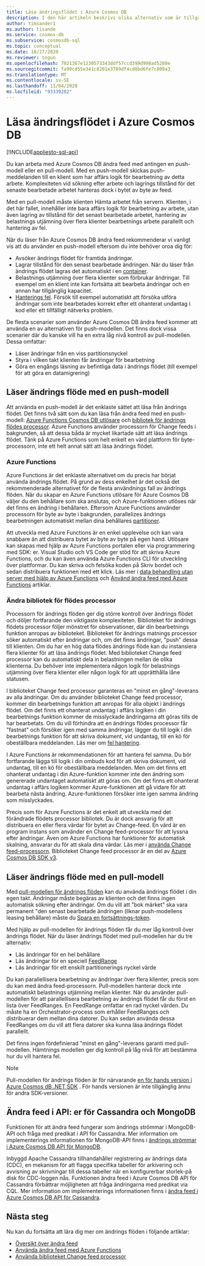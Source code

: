 ```yaml
---
title: Läsa ändringsflödet i Azure Cosmos DB
description: I den här artikeln beskrivs olika alternativ som är tillgängliga för läsning och åtkomst av ändrings flöden i Azure Cosmos DB.
author: timsander1
ms.author: tisande
ms.service: cosmos-db
ms.subservice: cosmosdb-sql
ms.topic: conceptual
ms.date: 10/27/2020
ms.reviewer: sngun
ms.openlocfilehash: 7021367e1230573343ddf57ccd399d998ad5280e
ms.sourcegitcommit: fa90cd55e341c8201e3789df4cd8bd6fe7c809a3
ms.translationtype: MT
ms.contentlocale: sv-SE
ms.lasthandoff: 11/04/2020
ms.locfileid: "93339282"
---
```

# <a name="reading-azure-cosmos-db-change-feed"></a>Läsa ändringsflödet i Azure Cosmos DB
[!INCLUDE[appliesto-sql-api](includes/appliesto-sql-api.md)]

Du kan arbeta med Azure Cosmos DB ändra feed med antingen en push-modell eller en pull-modell. Med en push-modell skickas push-meddelanden till en klient som har affärs logik för bearbetning av detta arbete. Komplexiteten vid sökning efter arbete och lagrings tillstånd för det senaste bearbetade arbetet hanteras dock i bytet av byte av feed.

Med en pull-modell måste klienten Hämta arbetet från servern. Klienten, i det här fallet, innehåller inte bara affärs logik för bearbetning av arbete, utan även lagring av tillstånd för det senast bearbetade arbetet, hantering av belastnings utjämning över flera klienter bearbetnings arbete parallellt och hantering av fel.

När du läser från Azure Cosmos DB ändra feed rekommenderar vi vanligt vis att du använder en push-modell eftersom du inte behöver oroa dig för:

- Avsöker ändrings flödet för framtida ändringar.
- Lagrar tillstånd för den senast bearbetade ändringen. När du läser från ändrings flödet lagras det automatiskt i en [container](change-feed-processor.md#components-of-the-change-feed-processor).
- Belastnings utjämning över flera klienter som förbrukar ändringar. Till exempel om en klient inte kan fortsätta att bearbeta ändringar och en annan har tillgänglig kapacitet.
- [Hanterings fel](change-feed-processor.md#error-handling). Försök till exempel automatiskt att försöka utföra ändringar som inte bearbetades korrekt efter ett ohanterat undantag i kod eller ett tillfälligt nätverks problem.

De flesta scenarier som använder Azure Cosmos DB ändra feed kommer att använda en av alternativen för push-modellen. Det finns dock vissa scenarier där du kanske vill ha en extra låg nivå kontroll av pull-modellen. Dessa omfattar:

- Läser ändringar från en viss partitionsnyckel
- Styra i vilken takt klienten får ändringar för bearbetning
- Göra en engångs läsning av befintliga data i ändrings flödet (till exempel för att göra en datamigrering)

## <a name="reading-change-feed-with-a-push-model"></a>Läser ändrings flöde med en push-modell

Att använda en push-modell är det enklaste sättet att läsa från ändrings flödet. Det finns två sätt som du kan läsa från ändra feed med en push-modell: [Azure Functions Cosmos DB utlösare](change-feed-functions.md) och [bibliotek för ändrings flödes processor](change-feed-processor.md). Azure Functions använder processorn för Change feeds i bakgrunden, så att dessa båda är mycket likartade sätt att läsa ändrings flödet. Tänk på Azure Functions som helt enkelt en värd plattform för byte-processorn, inte ett helt annat sätt att läsa ändrings flödet.

### <a name="azure-functions"></a>Azure Functions

Azure Functions är det enklaste alternativet om du precis har börjat använda ändrings flödet. På grund av dess enkelhet är det också det rekommenderade alternativet för de flesta användnings fall av ändrings flöden. När du skapar en Azure Functions utlösare för Azure Cosmos DB väljer du den behållare som ska anslutas, och Azure-funktionen utlöses när det finns en ändring i behållaren. Eftersom Azure Functions använder processorn för byte av byte i bakgrunden, parallelizes ändrings bearbetningen automatiskt mellan dina behållares [partitioner](partitioning-overview.md).

Att utveckla med Azure Functions är en enkel upplevelse och kan vara snabbare än att distribuera bytet av byte av byte på egen hand. Utlösare kan skapas med hjälp av Azure Functions portalen eller via programmering med SDK: er. Visual Studio och VS Code ger stöd för att skriva Azure Functions, och du kan även använda Azure Functions CLI för utveckling över plattformar. Du kan skriva och felsöka koden på Skriv bordet och sedan distribuera funktionen med ett klick. Läs mer i [data behandling utan server med hjälp av Azure Functions](serverless-computing-database.md) och [Använd ändra feed med Azure Functions](change-feed-functions.md) artiklar.

### <a name="change-feed-processor-library"></a>Ändra bibliotek för flödes processor

Processorn för ändrings flöden ger dig större kontroll över ändrings flödet och döljer fortfarande den viktigaste komplexiteten. Biblioteket för ändrings flödets processor följer mönstret för observationer, där din bearbetnings funktion anropas av biblioteket. Biblioteket för ändrings matnings processor söker automatiskt efter ändringar och, om det finns ändringar, "push" dessa till klienten. Om du har en hög data flödes ändrings flöde kan du instansiera flera klienter för att läsa ändrings flödet. Med biblioteket Change feed processor kan du automatiskt dela in belastningen mellan de olika klienterna. Du behöver inte implementera någon logik för belastnings utjämning över flera klienter eller någon logik för att upprätthålla låne statusen.

I biblioteket Change feed processor garanteras en "minst en gång"-leverans av alla ändringar. Om du använder biblioteket Change feed processor, kommer din bearbetnings funktion att anropas för alla objekt i ändrings flödet. Om det finns ett ohanterat undantag i affärs logiken i din bearbetnings funktion kommer de misslyckade ändringarna att göras tills de har bearbetats. Om du vill förhindra att en ändrings flödes processor får "fastnat" och försöker igen med samma ändringar, lägger du till logik i din bearbetnings funktion för att skriva dokument, vid undantag, till en kö för obeställbara meddelanden. Läs mer om [fel hantering](change-feed-processor.md#error-handling).

I Azure Functions är rekommendationen för att hantera fel samma. Du bör fortfarande lägga till logik i din ombuds kod för att skriva dokument, vid undantag, till en kö för obeställbara meddelanden. Men om det finns ett ohanterat undantag i din Azure-funktion kommer inte den ändring som genererade undantaget automatiskt att göras om. Om det finns ett ohanterat undantag i affärs logiken kommer Azure-funktionen att gå vidare för att bearbeta nästa ändring. Azure-funktionen försöker inte igen samma ändring som misslyckades.

Precis som för Azure Functions är det enkelt att utveckla med det förändrade flödets processor bibliotek. Du är dock ansvarig för att distribuera en eller flera värdar för bytet av Change-feed. En värd är en program instans som använder en Change feed-processor för att lyssna efter ändringar. Även om Azure Functions har funktioner för automatisk skalning, ansvarar du för att skala dina värdar. Läs mer i [använda Change feed-processorn](change-feed-processor.md#dynamic-scaling). Biblioteket Change feed processor är en del av [Azure Cosmos DB SDK v3](https://github.com/Azure/azure-cosmos-dotnet-v3).

## <a name="reading-change-feed-with-a-pull-model"></a>Läser ändrings flöde med en pull-modell

Med [pull-modellen för ändrings flöden](change-feed-pull-model.md) kan du använda ändrings flödet i din egen takt. Ändringar måste begäras av klienten och det finns ingen automatisk sökning efter ändringar. Om du vill att "bok märket" ska vara permanent "den senast bearbetade ändringen (liknar push-modellens leasing behållare) måste du [Spara en fortsättnings-token](change-feed-pull-model.md#saving-continuation-tokens).

Med hjälp av pull-modellen för ändrings flöden får du mer låg kontroll över ändrings flödet. När du läser ändrings flödet med pull-modellen har du tre alternativ:

- Läs ändringar för en hel behållare
- Läs ändringar för en speciell [FeedRange](change-feed-pull-model.md#using-feedrange-for-parallelization)
- Läs ändringar för ett enskilt partitionerings nyckel värde

Du kan parallellisera bearbetning av ändringar över flera klienter, precis som du kan med ändra feed-processorn. Pull-modellen hanterar dock inte automatiskt belastnings utjämning mellan klienter. När du använder pull-modellen för att parallellisera bearbetning av ändrings flödet får du först en lista över FeedRanges. En FeedRange omfattar en rad nyckel värden. Du måste ha en Orchestrator-process som erhåller FeedRanges och distribuerar dem mellan dina datorer. Du kan sedan använda dessa FeedRanges om du vill att flera datorer ska kunna läsa ändrings flödet parallellt.

Det finns ingen fördefinierad "minst en gång"-leverans garanti med pull-modellen. Hämtnings modellen ger dig kontroll på låg nivå för att bestämma hur du vill hantera fel.

> [!NOTE]
> Pull-modellen för ändrings flöden är för närvarande [en för hands version i Azure Cosmos dB .NET SDK](https://www.nuget.org/packages/Microsoft.Azure.Cosmos/3.15.0-preview) . För hands versionen är inte tillgänglig ännu för andra SDK-versioner.

## <a name="change-feed-in-apis-for-cassandra-and-mongodb"></a>Ändra feed i API: er för Cassandra och MongoDB

Funktionen för att ändra feed fungerar som ändrings strömmar i MongoDB-API och fråga med predikat i API för Cassandra. Mer information om implementerings informationen för MongoDB-API finns i [ändrings strömmar i Azure Cosmos DB API för MongoDB](mongodb-change-streams.md).

Inbyggd Apache Cassandra tillhandahåller registrering av ändrings data (CDC), en mekanism för att flagga specifika tabeller för arkivering och avvisning av skrivningar till dessa tabeller när en konfigurerbar storlek-på disk för CDC-loggen nås. Funktionen ändra feed i Azure Cosmos DB API för Cassandra förbättrar möjligheten att fråga ändringarna med predikat via CQL. Mer information om implementerings informationen finns i [ändra feed i Azure Cosmos DB API för Cassandra](cassandra-change-feed.md).

## <a name="next-steps"></a>Nästa steg

Nu kan du fortsätta att lära dig mer om ändrings flöden i följande artiklar:

* [Översikt över ändra feed](change-feed.md)
* [Använda ändra feed med Azure Functions](change-feed-functions.md)
* [Använda biblioteket Change feed processor](change-feed-processor.md)
